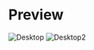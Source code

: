 # Preview
![Desktop](https://github.com/monotera/HTML-CSS-JS-learning/blob/master/animated%20navBar/images/Example1.png)
![Desktop2](https://github.com/monotera/HTML-CSS-JS-learning/blob/master/animated%20navBar/images/Example2.png)
